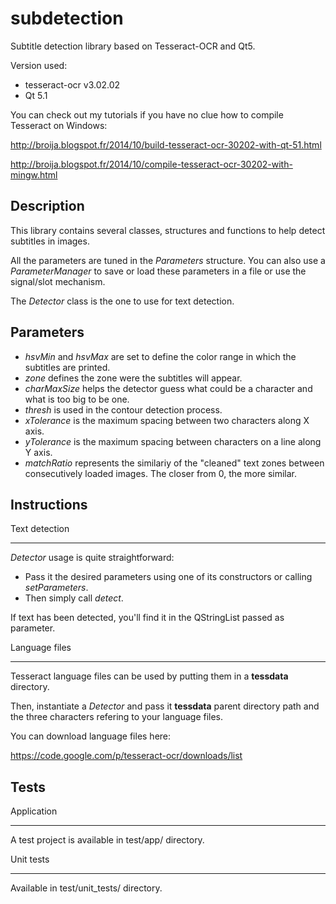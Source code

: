 subdetection
============

Subtitle detection library based on Tesseract-OCR and Qt5.

Version used:
 - tesseract-ocr v3.02.02
 - Qt 5.1

You can check out my tutorials if you have no clue how to compile Tesseract on Windows:

http://broija.blogspot.fr/2014/10/build-tesseract-ocr-30202-with-qt-51.html

http://broija.blogspot.fr/2014/10/compile-tesseract-ocr-30202-with-mingw.html

Description
-----------

This library contains several classes, structures and functions to help detect subtitles in images.

All the parameters are tuned in the *Parameters* structure. You can also use a *ParameterManager* to save or load these parameters in a file
or use the signal/slot mechanism.

The *Detector* class is the one to use for text detection.

Parameters
----------

 - *hsvMin* and *hsvMax* are set to define the color range in which the subtitles are printed.
 - *zone* defines the zone were the subtitles will appear.
 - *charMaxSize* helps the detector guess what could be a character and what is too big to be one.
 - *thresh* is used in the contour detection process.
 - *xTolerance* is the maximum spacing between two characters along X axis.
 - *yTolerance* is the maximum spacing between characters on a line along Y axis.
 - *matchRatio* represents the similariy of the "cleaned" text zones between consecutively loaded images. The closer from 0, the more similar.

Instructions
------------

Text detection
______________

*Detector* usage is quite straightforward:
 - Pass it the desired parameters using one of its constructors or calling *setParameters*.
 - Then simply call *detect*.
 
If text has been detected, you'll find it in the QStringList passed as parameter.

Language files
______________

Tesseract language files can be used by putting them in a **tessdata** directory.

Then, instantiate a *Detector* and pass it **tessdata** parent directory path
and the three characters refering to your language files.

You can download language files here:

https://code.google.com/p/tesseract-ocr/downloads/list

Tests
-----

Application
___________

A test project is available in test/app/ directory.

Unit tests
__________

Available in test/unit_tests/ directory.